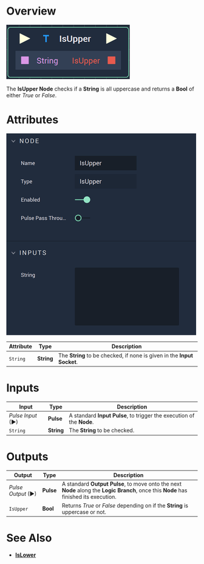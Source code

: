 # Overview

![The IsUpper Node.](../../.gitbook/assets/isuppernode.png)

The **IsUpper Node** checks if a **String** is all uppercase and returns a **Bool** of either *True* or *False*. 

# Attributes

![The IsUpper Node Attributes.](../../.gitbook/assets/isupperattributes.png)

|Attribute|Type|Description|
|---|---|---|
|`String`|**String**|The **String** to be checked, if none is given in the **Input** **Socket**.|

# Inputs

|Input|Type|Description|
|---|---|---|
|*Pulse Input* (►)|**Pulse**|A standard **Input Pulse**, to trigger the execution of the **Node**.|
|`String`|**String**|The **String** to be checked.|

# Outputs

|Output|Type|Description|
|---|---|---|
|*Pulse Output* (►)|**Pulse**|A standard **Output Pulse**, to move onto the next **Node** along the **Logic Branch**, once this **Node** has finished its execution.|
|`IsUpper`|**Bool**|Returns *True* or *False* depending on if the **String** is uppercase or not.|

# See Also

* [**IsLower**](islower.md)